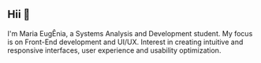## Hii 👋
I'm Maria EugÊnia, a Systems Analysis and Development student. My focus is on Front-End development and UI/UX. Interest in creating intuitive and responsive interfaces, user experience and usability optimization.
